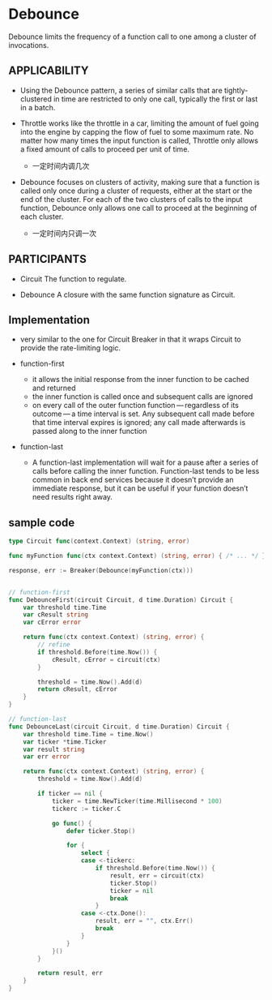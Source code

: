 # Debounce

Debounce limits the frequency of a function call to one among a cluster of invocations.


## APPLICABILITY
+ Using the Debounce pattern, a series of similar calls that are tightly-clustered in time are restricted to only one call, typically the first or last in a batch.

+ Throttle works like the throttle in a car, limiting the amount of fuel going into the engine by capping the flow of fuel to some maximum rate. No matter how many times the input function is called, Throttle only allows a fixed amount of calls to proceed per unit of time.
    + 一定时间内调几次

+ Debounce focuses on clusters of activity, making sure that a function is called only once during a cluster of requests, either at the start or the end of the cluster. For each of the two clusters of calls to the input function, Debounce only allows one call to proceed at the beginning of each cluster.
    + 一定时间内只调一次


## PARTICIPANTS
+ Circuit
    The function to regulate.

+ Debounce
    A closure with the same function signature as Circuit.

## Implementation
+ very similar to the one for Circuit Breaker in that it wraps Circuit to provide the rate-limiting logic.

+  function-first
    + it allows the initial response from the inner function to be cached and returned
    + the inner function is called once and subsequent calls are ignored
    + on every call of the outer function function — regardless of its outcome — a time interval is set. Any subsequent call made before that time interval expires is ignored; any call made afterwards is passed along to the inner function


+ function-last
    + A function-last implementation will wait for a pause after a series of calls before calling the inner function. Function-last tends to be less common in back end services because it doesn’t provide an immediate response, but it can be useful if your function doesn’t need results right away.

## sample code
```go
type Circuit func(context.Context) (string, error)

func myFunction func(ctx context.Context) (string, error) { /* ... */ }

response, err := Breaker(Debounce(myFunction(ctx)))


// function-first
func DebounceFirst(circuit Circuit, d time.Duration) Circuit {
    var threshold time.Time
    var cResult string
    var cError error

    return func(ctx context.Context) (string, error) {
        // refine
        if threshold.Before(time.Now()) {
            cResult, cError = circuit(ctx)
        }

        threshold = time.Now().Add(d)
        return cResult, cError
    }
}

// function-last
func DebounceLast(circuit Circuit, d time.Duration) Circuit {
    var threshold time.Time = time.Now()
    var ticker *time.Ticker
    var result string
    var err error

    return func(ctx context.Context) (string, error) {
        threshold = time.Now().Add(d)

        if ticker == nil {
            ticker = time.NewTicker(time.Millisecond * 100)
            tickerc := ticker.C

            go func() {
                defer ticker.Stop()

                for {
                    select {
                    case <-tickerc:
                        if threshold.Before(time.Now()) {
                            result, err = circuit(ctx)
                            ticker.Stop()
                            ticker = nil
                            break
                        }
                    case <-ctx.Done():
                        result, err = "", ctx.Err()
                        break
                    }
                }
            }()
        }

        return result, err
    }
}
```